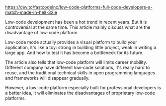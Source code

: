 https://dev.to/fastcodeinc/low-code-platforms-full-code-developers-a-match-made-in-hell-32ie

Low-code development has been a hot trend in recent years. But it is controversial at the same time. This article mainly discuss what are the disadvantage of low-code platform.

Low-code mode actually provides a visual platform to build your application, it's like a toy: strong in building little project, weak in writing a large app. And how to test it has become a bottleneck for its future.

The article also tells that low-code platform will limits career mobility. Different company have different low-code solutions, it's really hard to reuse, and the traditional technical skills in open programming languages and frameworks will disappear gradually.

However, a low-code platform especially built for professional developers is a better idea, it will eliminates the disadvantages of proprietary low-code platforms.